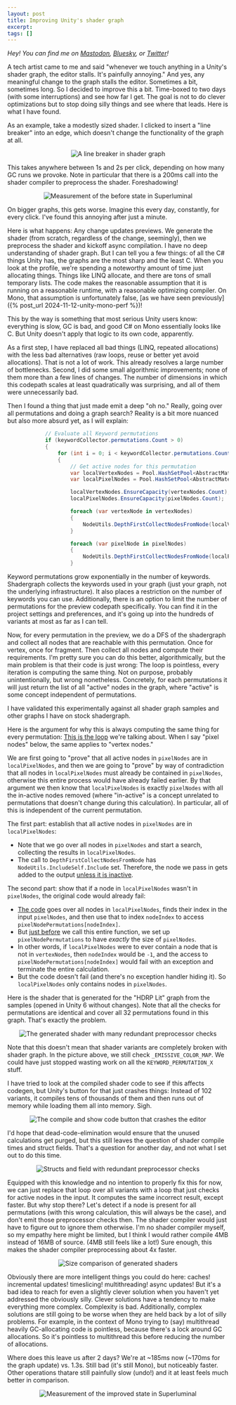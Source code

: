 ```yaml
---
layout: post
title: Improving Unity's shader graph
excerpt:
tags: []
---
```


_Hey! You can find me on [Mastodon](https://mastodon.gamedev.place/@sschoener), [Bluesky](https://bsky.app/profile/sschoener.bsky.social), or [Twitter](https://twitter.com/s4schoener)!_

A tech artist came to me and said "whenever we touch anything in a Unity's shader graph, the editor stalls. It's painfully annoying." And yes, any meaningful change to the graph stalls the editor. Sometimes a bit, sometimes long. So I decided to improve this a bit. Time-boxed to two days (with some interruptions) and see how far I get. The goal is not to do clever optimizations but to stop doing silly things and see where that leads. Here is what I have found.

As an example, take a modestly sized shader. I clicked to insert a "line breaker" into an edge, which doesn't change the functionality of the graph at all.

<p align="middle">
  <img src="/img/2024-11-17-unity-shader-graph-perf/01-line-breaker.png" alt="A line breaker in shader graph" />
</p>


This takes anywhere between 1s and 2s per click, depending on how many GC runs we provoke. Note in particular that there is a 200ms call into the shader compiler to preprocess the shader. Foreshadowing!

<p align="middle">
  <img src="/img/2024-11-17-unity-shader-graph-perf/02-before.png" alt="Measurement of the before state in Superluminal" />
</p>


On bigger graphs, this gets worse. Imagine this every day, constantly, for every click. I've found this annoying after just a minute.

Here is what happens: Any change updates previews. We generate the shader (from scratch, regardless of the change, seemingly), then we preprocess the shader and kickoff async compilation. I have no deep understanding of shader graph. But I can tell you a few things: of all the C# things Unity has, the graphs are the most sharp and the least C. When you look at the profile, we're spending a noteworthy amount of time just allocating things. Things like LINQ allocate, and there are tons of small temporary lists. The code makes the reasonable assumption that it is running on a reasonable runtime, with a reasonable optimizing compiler. On Mono, that assumption is unfortunately false, [as we have seen previously]({% post_url 2024-11-12-unity-mono-perf %})!

This by the way is something that most serious Unity users know: everything is slow, GC is bad, and good C# on Mono essentially looks like C. But Unity doesn't apply that logic to its own code, apparently.

As a first step, I have replaced all bad things (LINQ, repeated allocations) with the less bad alternatives (raw loops, reuse or better yet avoid allocations). That is not a lot of work. This already resolves a large number of bottlenecks. Second, I did some small algorithmic improvements; none of them more than a few lines of changes. The number of dimensions in which this codepath scales at least quadratically was surprising, and all of them were unnecessarily bad.

Then I found a thing that just made emit a deep "oh no." Really, going over all permutations and doing a graph search? Reality is a bit more nuanced but also more absurd yet, as I will explain:

```csharp
            // Evaluate all Keyword permutations
            if (keywordCollector.permutations.Count > 0)
            {
                for (int i = 0; i < keywordCollector.permutations.Count; i++)
                {
                    // Get active nodes for this permutation
                    var localVertexNodes = Pool.HashSetPool<AbstractMaterialNode>.Get();
                    var localPixelNodes = Pool.HashSetPool<AbstractMaterialNode>.Get();

                    localVertexNodes.EnsureCapacity(vertexNodes.Count);
                    localPixelNodes.EnsureCapacity(pixelNodes.Count);

                    foreach (var vertexNode in vertexNodes)
                    {
                        NodeUtils.DepthFirstCollectNodesFromNode(localVertexNodes, vertexNode, NodeUtils.IncludeSelf.Include, keywordCollector.permutations[i]);
                    }

                    foreach (var pixelNode in pixelNodes)
                    {
                        NodeUtils.DepthFirstCollectNodesFromNode(localPixelNodes, pixelNode, NodeUtils.IncludeSelf.Include, keywordCollector.permutations[i]);
                    }
```

Keyword permutations grow exponentially in the number of keywords. Shadergraph collects the keywords used in your graph (just your graph, not the underlying infrastructure). It also places a restriction on the number of keywords you can use. Additionally, there is an option to limit the number of permutations for the preview codepath specifically. You can find it in the project settings and preferences, and it's going up into the hundreds of variants at most as far as I can tell.

Now, for every permutation in the preview, we do a DFS of the shadergraph and collect all nodes that are reachable with this permutation. Once for vertex, once for fragment. Then collect all nodes and compute their requirements. I'm pretty sure you can do this better, algorithmically, but the main problem is that their code is just wrong: The loop is pointless, every iteration is computing the same thing. Not on purpose, probably unintentionally, but wrong nonetheless. Concretely, for each permutations it will just return the list of all "active" nodes in the graph, where "active" is some concept independent of permutations.

I have validated this experimentally against all shader graph samples and other graphs I have on stock shadergraph.

Here is the argument for why this is always computing the same thing for every permutation: [This is the loop](https://github.com/Unity-Technologies/Graphics/blob/ba62a59864270b82f88d9396878da2926f69b353/Packages/com.unity.shadergraph/Editor/Generation/Processors/GenerationUtils.cs#L502) we're talking about. When I say "pixel nodes" below, the same applies to "vertex nodes."

We are first going to "prove" that all active nodes in `pixelNodes` are in `localPixelNodes`, and then we are going to  "prove" by way of contradiction that all nodes in `localPixelNodes` must already be contained in `pixelNodes`, otherwise this entire process would have already failed earlier. By that argument we then know that `localPixelNodes` is exactly `pixelNodes` with all the in-active nodes removed (where "in-active" is a concept unrelated to permutations that doesn't change during this calculation). In particular, all of this is independent of the current permutation.

The first part: establish that all active nodes in `pixelNodes` are in `localPixelNodes`:
 * Note that we go over all nodes in `pixelNodes` and start a search, collecting the results in `localPixelNodes`.
 * The call to `DepthFirstCollectNodesFromNode` has `NodeUtils.IncludeSelf.Include` set. Therefore, the node we pass in gets added to the output [unless it is inactive](https://github.com/Unity-Technologies/Graphics/blob/ba62a59864270b82f88d9396878da2926f69b353/Packages/com.unity.shadergraph/Editor/Data/Implementation/NodeUtils.cs#L141).

The second part: show that if a node in `localPixelNodes` wasn't in `pixelNodes`, the original code would already fail:
 * [The code](https://github.com/Unity-Technologies/Graphics/blob/ba62a59864270b82f88d9396878da2926f69b353/Packages/com.unity.shadergraph/Editor/Generation/Processors/GenerationUtils.cs#L533) goes over all nodes in `localPixelNodes`, finds their index in the input `pixelNodes`, and then use that to index  `nodeIndex` to access `pixelNodePermutations[nodeIndex]`.
 * But [just before](https://github.com/Unity-Technologies/Graphics/blob/ba62a59864270b82f88d9396878da2926f69b353/Packages/com.unity.shadergraph/Editor/Generation/Processors/Generator.cs#L664) we call this entire function, we set up `pixelNodePermutations` to have _exactly_ the size of `pixelNodes`.
 * In other words, if `localPixelNodes` were to ever contain a node that is not in `vertexNodes`, then `nodeIndex` would be `-1`, and the access to `pixelNodePermutations[nodeIndex]` would fail with an exception and terminate the entire calculation.
 * But the code doesn't fail (and there's no exception handler hiding it). So `localPixelNodes` only contains nodes in `pixelNodes`.

Here is the shader that is generated for the "HDRP Lit" graph from the samples (opened in Unity 6 without changes). Note that all the checks for permutations are identical and cover all 32 permutations found in this graph. That's exactly the problem.
<p align="middle">
  <img src="/img/2024-11-17-unity-shader-graph-perf/03-generated-shader.png" alt="The generated shader with many redundant preprocessor checks" />
</p>

Note that this doesn't mean that shader variants are completely broken with shader graph. In the picture above, we still check `_EMISSIVE_COLOR_MAP`. We could have just stopped wasting work on all the `KEYWORD_PERMUTATION_X` stuff.

I have tried to look at the compiled shader code to see if this affects codegen, but Unity's button for that just crashes things: Instead of 102 variants, it compiles tens of thousands of them and then runs out of memory while loading them all into memory. Sigh.
<p align="middle">
  <img src="/img/2024-11-17-unity-shader-graph-perf/04-button-crash.png" alt="The compile and show code button that crashes the editor" />
</p>

I'd hope that dead-code-elimination would ensure that the unused calculations get purged, but this still leaves the question of shader compile times and struct fields. That's a question for another day, and not what I set out to do this time.

<p align="middle">
  <img src="/img/2024-11-17-unity-shader-graph-perf/05-struct-fields.png" alt="Structs and field with redundant preprocessor checks" />
</p>


Equipped with this knowledge and no intention to properly fix this for now, we can just replace that loop over all variants with a loop that just checks for active nodes in the input. It computes the same incorrect result, except faster. But why stop there? Let's detect if a node is present for all permutations (with this wrong calculation, this will always be the case), and don't emit those preprocessor checks then. The shader compiler would just have to figure out to ignore them otherwise. I'm no shader compiler myself, so my empathy here might be limited, but I think I would rather compile 4MB instead of 16MB of source. (4MB still feels like a lot!) Sure enough, this makes the shader compiler preprocessing about 4x faster.

<p align="middle">
  <img src="/img/2024-11-17-unity-shader-graph-perf/06-shader-sizes.png" alt="Size comparison of generated shaders" />
</p>

Obviously there are more intelligent things you could do here: caches! incremental updates! timeslicing! multithreading! async updates! But it's a bad idea to reach for even a slightly clever solution when you haven't yet addressed the obviously silly. Clever solutions have a tendency to make everything more complex. Complexity is bad. Additionally, complex solutions are still going to be worse when they are held back by a lot of silly problems. For example, in the context of Mono trying to (say) multithread heavily GC-allocating code is pointless, because there's a lock around GC allocations. So it's pointless to multithread this before reducing the number of allocations.

Where does this leave us after 2 days? We're at ~185ms now (~170ms for the graph update) vs. 1.3s. Still bad (it's still Mono), but noticeably faster. Other operations thatare still painfully slow (undo!) and it at least feels much better in comparison.

<p align="middle">
  <img src="/img/2024-11-17-unity-shader-graph-perf/07-after.png" alt="Measurement of the improved state in Superluminal" />
</p>
